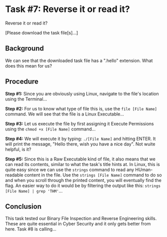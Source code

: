 # Task #7: Reverse it or read it?

Reverse it or read it?

[Please download the task file[s]...]

## Background

We can see that the downloaded task file has a ".hello" extension. What does this mean for us?

## Procedure

**Step #1:** Since you are obviously using Linux, navigate to the file's location using the Terminal...

**Step #2:** For us to know what type of file this is, use the `file [File Name]` command. We will see that the file is a Linux Executable...

**Step #3:** Let us execute the file by first assigning it Execute Permissions using the `chmod +x [File Name]` command...

**Step #4:** We will execute it by typing: `./[File Name]` and hitting ENTER. It will print the message, "Hello there, wish you have a nice day". Not wuite helpful, is it?

**Step #5:** Since this is a Raw Executable kind of file, it also means that we can read its contents, similar to what the task's title hints at. In Linux, this is quite easy since we can use the `strings` command to read any HUman-readable content in the file. Use the `strings [File Name]` command to do so and when you scroll through the printed content, you will eventually find the flag. An easier way to do it would be by filtering the output like this: `strings [File Name] | grep 'THM'`...

## Conclusion

This task tested our Binary File Inspection and Reverse Engineering skills. These are quite essential in Cyber Security and it only gets better from here. Task #8 is calling...
